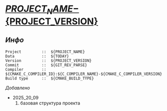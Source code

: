 # **[${PROJECT_NAME}-${PROJECT_VERSION}](https://github.com/Fogotcheck/NIIET)**

## *Инфо*
```
Project         ::  ${PROJECT_NAME}
Data            ::  ${TODAY}
Version         ::  ${PROJECT_VERSION}
Commit          ::  ${GIT_REV_PARSE}
Compiler        ::  ${CMAKE_C_COMPILER_ID}:${C_COMPILER_NAME}-${CMAKE_C_COMPILER_VERSION}
Build type      ::  ${CMAKE_BUILD_TYPE}
```

*Добавлено*
- 2025_20_09
    1. базовая структура проекта
